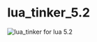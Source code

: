lua_tinker_5.2
==============

![lua_tinker for lua 5.2](https://github.com/zfengzhen/lua_tinker_5.2/blob/master/lua_tinker_note.jpg)
